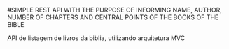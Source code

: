 #SIMPLE REST API WITH THE PURPOSE OF INFORMING NAME, AUTHOR, NUMBER OF CHAPTERS AND CENTRAL POINTS OF THE BOOKS OF THE BIBLE

API de listagem de livros da biblia, utilizando arquitetura MVC
